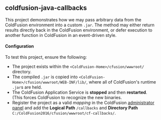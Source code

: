 ## coldfusion-java-callbacks

This project demonstrates how we may pass arbitrary data from the ColdFusion environment into a custom `.jar`. The method may either return results directly back in the ColdFusion environment, or defer execution to another function in ColdFusion in an event-driven style.

#### Configuration
To test this project, ensure the following:
  - The project exists within the `<ColdFusion-Home>/cfusion/wwwroot/` directory.
  - The compiled `.jar` is copied into `<ColdFusion-Home>/cfusion/wwwroot/WEB-INF/lib/`, where all of ColdFusion's runtime `.jar`s are held.
  - The ColdFusion Application Service is **stopped** and then **restarted**. (This forces ColdFusion to recognize the new binaries.
  - Register the project as a valid _mapping_ in the ColdFusion [administrator panel](http://localhost:8500/CFIDE/administrator/) and add the **Logical Path** 	`/callbacks` 	and **Directory Path** `C:/ColdFusion2016/cfusion/wwwroot/cf-callbacks/`.
 
